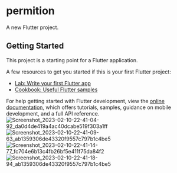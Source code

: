 # permition

A new Flutter project.

## Getting Started

This project is a starting point for a Flutter application.

A few resources to get you started if this is your first Flutter project:

- [Lab: Write your first Flutter app](https://docs.flutter.dev/get-started/codelab)
- [Cookbook: Useful Flutter samples](https://docs.flutter.dev/cookbook)

For help getting started with Flutter development, view the
[online documentation](https://docs.flutter.dev/), which offers tutorials,
samples, guidance on mobile development, and a full API reference.
![Screenshot_2023-02-10-22-41-04-92_da0d4de419a4ac40dcabe519f303a1ff](https://user-images.githubusercontent.com/109264114/218241276-33065b99-cc30-4adc-bb7d-731733fe16e6.jpg)
![Screenshot_2023-02-10-22-41-09-63_ab1359306de43320f9557c797b1c4be5](https://user-images.githubusercontent.com/109264114/218241278-1d8eea4e-67ce-4860-bf16-e58052d2ea15.jpg)
![Screenshot_2023-02-10-22-41-14-77_fc704e6b13c4fb26bf5e411f75da84f2](https://user-images.githubusercontent.com/109264114/218241279-4c61b509-88e0-43e1-a348-ebff1c10d4d8.jpg)
![Screenshot_2023-02-10-22-41-18-94_ab1359306de43320f9557c797b1c4be5](https://user-images.githubusercontent.com/109264114/218241281-3baf9767-b606-4b44-9f42-e4adb6155af6.jpg)
